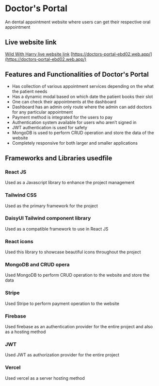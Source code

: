 # Doctor's Portal

An dental appointment website where users can get their respective oral appointment

## Live website link
[Wild With Harry live website link](https://doctors-portal-ebd02.web.app/)
[https://doctors-portal-ebd02.web.app/](https://doctors-portal-ebd02.web.app/)


## Features and Functionalities of Doctor's Portal

* Has collection of various appointment services depending on the what the patient needs
* Has a dynamic modal based on which date the patient books their slot
* One can check their appointments at the dashboard
* Dashboard has an admin only route where the admin can add doctors for any particular appointment
* Payment method is integrated for the users to pay
* Authentication system available for users who aren’t signed in
* JWT authentication is used for safety
* MongoDB is used to perform CRUD operation and store the data of the website
* Completely responsive for both larger and smaller applications


## Frameworks and Libraries usedfile
### React JS
Used as a Javascript library to enhance the project management
### Tailwind CSS
Used as the primary framework for the project
### DaisyUI Tailwind component library
Used as a compatible framework to use in React JS
### React icons
Used this library to showcase beautiful icons throughout the project
### MongoDB and CRUD opera
Used MongoDB to perform CRUD operation to the website and store the data
### Stripe
Used Stripe to perform payment operation to the website
### Firebase
Used firebase as an authentication provider for the entire project and also as a hosting method
### JWT
Used JWT as authorization provider for the entire project
### Vercel
Used vercel as a server hosting method